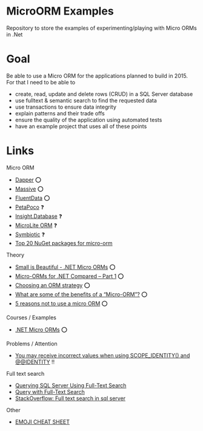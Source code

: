 MicroORM Examples
=================

Repository to store the examples of experimenting/playing with Micro ORMs in .Net

Goal
===
Be able to use a Micro ORM for the applications planned to build in 2015. For that I need to be able to 
* create, read, update and delete rows (CRUD) in a SQL Server database
* use fulltext & semantic search to find the requested data
* use transactions to ensure data integrity
* explain patterns and their trade offs
* ensure the quality of the application using automated tests
* have an example project that uses all of these points


Links
===
Micro ORM
* [Dapper](https://github.com/StackExchange/dapper-dot-net) :o:
* [Massive](https://github.com/robconery/massive) :o:
* [FluentData](http://fluentdata.codeplex.com/) :o:
* [PetaPoco](http://www.toptensoftware.com/petapoco/) :question:
* [Insight.Database](https://github.com/jonwagner/Insight.Database) :question:
* [MicroLite ORM](http://microliteorm.wordpress.com/) :question:
* [Symbiotic](http://www.nuget.org/packages/Symbiotic_x64/) :question:
* [Top 20 NuGet packages for micro-orm](http://nugetmusthaves.com/Tag/micro-orm)

Theory
* [Small is Beautiful - .NET Micro ORMs](http://www.diplo.co.uk/blog/2011/8/15/small-is-beautiful-net-micro-orms.aspx) :o:
* [Micro-ORMs for .NET Compared – Part 1](http://andrewtwest.com/2012/08/19/micro-orms-for-net-compared-part-1/) :o:
* [Choosing an ORM strategy](http://lostechies.com/jimmybogard/2012/07/20/choosing-an-orm-strategy/) :o:
* [What are some of the benefits of a “Micro-ORM”?](http://programmers.stackexchange.com/questions/120457/what-are-some-of-the-benefits-of-a-micro-orm) :o:
* [5 reasons not to use a micro ORM](http://www.mindscapehq.com/blog/index.php/2011/12/05/5-reasons-not-to-use-a-micro-orm/) :o:

Courses / Examples
* [.NET Micro ORMs](http://www.pluralsight.com/courses/dotnet-micro-orms-introduction) :o:

Problems / Attention
* [You may receive incorrect values when using SCOPE_IDENTITY() and @@IDENTITY](http://support.microsoft.com/kb/2019779) :bangbang:

Full text search
* [Querying SQL Server Using Full-Text Search](https://technet.microsoft.com/en-us/library/ms142559%28v=sql.105%29.aspx)
* [Query with Full-Text Search](https://msdn.microsoft.com/en-us/library/ms142583.aspx)
* [StackOverflow: Full text search in sql server](http://stackoverflow.com/questions/19857204/full-text-search-in-sql-server)

Other
* [EMOJI CHEAT SHEET](http://www.emoji-cheat-sheet.com/)


